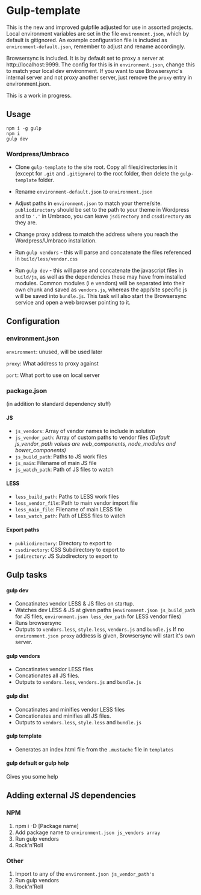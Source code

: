 # Gulp-template

This is the new and improved gulpfile adjusted for use in assorted projects.
Local environment variables are set in the file `environment.json`, which by default is gitignored. An example configuration file is included as `environment-default.json`, remember to adjust and rename accordingly.

Browsersync is included. It is by default set to proxy a server at http://localhost:9999. The config for this is in `environment.json`, change this to match your local dev environment. If you want to use Browsersync's internal server and not proxy another server, just remove the `proxy` entry in environment.json.

This is a work in progress.

## Usage
    npm i -g gulp
    npm i
    gulp dev

### Wordpress/Umbraco

* Clone `gulp-template` to the site root. Copy all files/directories in it (except for `.git` and `.gitignore`) to the root folder, then delete the `gulp-template` folder.

* Rename `environment-default.json` to `environment.json`


* Adjust paths in `environment.json` to match your theme/site. `publicdirectory` should be set to the path to your theme in Wordpress and to `'.'` in Umbraco, you can leave `jsdirectory` and `cssdirectory` as they are.

* Change proxy address to match the address where you reach the Wordpress/Umbraco installation.

* Run `gulp vendors` - this will parse and concatenate the files referenced in `build/less/vendor.css`

* Run `gulp dev` - this will parse and concatenate the javascript files in `build/js`, as well as the dependencies these may have from installed modules. Common modules (i e vendors) will be separated into their own chunk and saved as `vendors.js`, whereas the app/site specific js will be saved into `bundle.js`. This task will also start the Browsersync service and open a web browser pointing to it.

## Configuration 

### environment.json

`environment`: unused, will be used later

`proxy`: What address to proxy against

`port`: What port to use on local server

### package.json

(in addition to standard dependency stuff)

#### JS
* `js_vendors`: Array of vendor names to include in solution
* `js_vendor_path`: Array of custom paths to vendor files
*(Default js_vendor_path values are web_components, node_modules and bower_components)*
* `js_build_path`: Paths to JS work files
* `js_main`:  Filename of main JS file
* `js_watch_path`: Path of JS files to watch

#### LESS
* `less_build_path`: Paths to LESS work files
* `less_vendor_file`: Path to main vendor import file
* `less_main_file`: Filename of main LESS file
* `less_watch_path`: Path of LESS files to watch

#### Export paths
* `publicdirectory`: Directory to export to
* `cssdirectory`: CSS Subdirectory to export to
* `jsdirectory`: JS Subdirectory to export to

## Gulp tasks
#### gulp dev
* Concatinates vendor LESS & JS files on startup.
* Watches dev LESS & JS at given paths (`environment.json js_build_path` for JS files, `environment.json less_dev_path` for LESS vendor files)
* Runs browsersync
* Outputs to `vendors.less`, `style.less`, `vendors.js` and `bundle.js`
If no `environment.json proxy` address is given, Browsersync will start it's own server.

#### gulp vendors
* Concatinates vendor LESS files
* Concationates all JS files.
* Outputs to `vendors.less`, `vendors.js` and `bundle.js`

#### gulp dist
* Concatinates and minifies vendor LESS files
* Concationates and minifies all JS files.
* Outputs to `vendors.less`, `style.less` and `bundle.js`

#### gulp template
* Generates an index.html file from the `.mustache`
 file in `templates`

#### gulp default or gulp help
Gives you some help

## Adding external JS dependencies
### NPM
1. npm i -D [Package name]
2. Add package name to `environment.json js_vendors array`
3. Run gulp vendors
4. Rock'n'Roll

### Other
1. Import to any of the `environment.json js_vendor_path's`
2. Run gulp vendors
3. Rock'n'Roll
